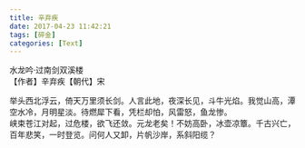 ```yaml
---
title: 辛弃疾
date: 2017-04-23 11:42:21
tags: [碎金]
categories: [Text]
---
```


<p dir="ltr"  >水龙吟&middot;过南剑双溪楼<br />【作者】辛弃疾【朝代】宋<br /></p> 
<p dir="ltr"  >举头西北浮云，倚天万里须长剑。人言此地，夜深长见，斗牛光焰。我觉山高，潭空水冷，月明星淡。待燃犀下看，凭栏却怕，风雷怒，鱼龙惨。<br />峡束苍江对起，过危楼，欲飞还敛。元龙老矣！不妨高卧，冰壶凉簟。千古兴亡，百年悲笑，一时登览。问何人又卸，片帆沙岸，系斜阳缆？</p>